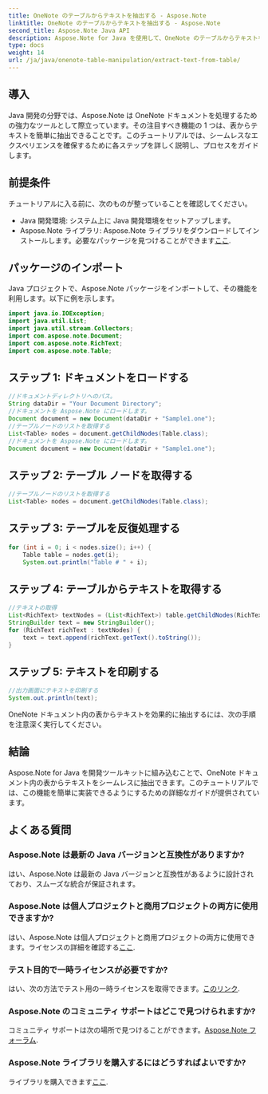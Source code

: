 ```yaml
---
title: OneNote のテーブルからテキストを抽出する - Aspose.Note
linktitle: OneNote のテーブルからテキストを抽出する - Aspose.Note
second_title: Aspose.Note Java API
description: Aspose.Note for Java を使用して、OneNote のテーブルからテキストを簡単に抽出する方法を学びます。シームレスな統合については、ステップバイステップのガイドに従ってください。
type: docs
weight: 14
url: /ja/java/onenote-table-manipulation/extract-text-from-table/
---
```

## 導入
Java 開発の分野では、Aspose.Note は OneNote ドキュメントを処理するための強力なツールとして際立っています。その注目すべき機能の 1 つは、表からテキストを簡単に抽出できることです。このチュートリアルでは、シームレスなエクスペリエンスを確保するために各ステップを詳しく説明し、プロセスをガイドします。
## 前提条件
チュートリアルに入る前に、次のものが整っていることを確認してください。
- Java 開発環境: システム上に Java 開発環境をセットアップします。
-  Aspose.Note ライブラリ: Aspose.Note ライブラリをダウンロードしてインストールします。必要なパッケージを見つけることができます[ここ](https://releases.aspose.com/note/java/).
## パッケージのインポート
Java プロジェクトで、Aspose.Note パッケージをインポートして、その機能を利用します。以下に例を示します。
```java
import java.io.IOException;
import java.util.List;
import java.util.stream.Collectors;
import com.aspose.note.Document;
import com.aspose.note.RichText;
import com.aspose.note.Table;
```
## ステップ 1: ドキュメントをロードする
```java
//ドキュメントディレクトリへのパス。
String dataDir = "Your Document Directory";
//ドキュメントを Aspose.Note にロードします。
Document document = new Document(dataDir + "Sample1.one");
//テーブルノードのリストを取得する
List<Table> nodes = document.getChildNodes(Table.class);
//ドキュメントを Aspose.Note にロードします。
Document document = new Document(dataDir + "Sample1.one");
```
## ステップ 2: テーブル ノードを取得する
```java
//テーブルノードのリストを取得する
List<Table> nodes = document.getChildNodes(Table.class);
```
## ステップ 3: テーブルを反復処理する
```java
for (int i = 0; i < nodes.size(); i++) {
    Table table = nodes.get(i);
    System.out.println("Table # " + i);
```
## ステップ 4: テーブルからテキストを取得する
```java
//テキストの取得
List<RichText> textNodes = (List<RichText>) table.getChildNodes(RichText.class);
StringBuilder text = new StringBuilder();
for (RichText richText : textNodes) {
    text = text.append(richText.getText().toString());
}
```
## ステップ 5: テキストを印刷する
```java
//出力画面にテキストを印刷する
System.out.println(text);
```
OneNote ドキュメント内の表からテキストを効果的に抽出するには、次の手順を注意深く実行してください。
## 結論
Aspose.Note for Java を開発ツールキットに組み込むことで、OneNote ドキュメント内の表からテキストをシームレスに抽出できます。このチュートリアルでは、この機能を簡単に実装できるようにするための詳細なガイドが提供されています。
## よくある質問
### Aspose.Note は最新の Java バージョンと互換性がありますか?
はい、Aspose.Note は最新の Java バージョンと互換性があるように設計されており、スムーズな統合が保証されます。
### Aspose.Note は個人プロジェクトと商用プロジェクトの両方に使用できますか?
はい、Aspose.Note は個人プロジェクトと商用プロジェクトの両方に使用できます。ライセンスの詳細を確認する[ここ](https://purchase.aspose.com/buy).
### テスト目的で一時ライセンスが必要ですか?
はい、次の方法でテスト用の一時ライセンスを取得できます。[このリンク](https://purchase.aspose.com/temporary-license/).
### Aspose.Note のコミュニティ サポートはどこで見つけられますか?
コミュニティ サポートは次の場所で見つけることができます。[Aspose.Note フォーラム](https://forum.aspose.com/c/note/28).
### Aspose.Note ライブラリを購入するにはどうすればよいですか?
ライブラリを購入できます[ここ](https://purchase.aspose.com/buy).